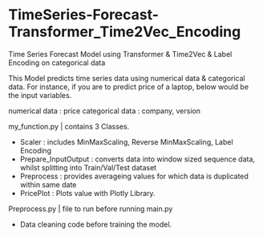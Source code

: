 # TimeSeries-Forecast-Transformer_Time2Vec_Encoding
Time Series Forecast Model using Transformer &amp; Time2Vec &amp; Label Encoding on categorical data

This Model predicts time series data using numerical data & categorical data.
For instance, if you are to predict price of a laptop, below would be the input variables.

numerical data : price
categorical data : company, version




my_function.py | contains 3 Classes.
- Scaler : includes MinMaxScaling, Reverse MinMaxScaling, Label Encoding
- Prepare_InputOutput : converts data into window sized sequence data, whilst splitting into Train/Val/Test dataset
- Preprocess : provides averageing values for which data is duplicated within same date
- PricePlot : Plots value with Plotly Library.

Preprocess.py | file to run before running main.py
- Data cleaning code before training the model.


